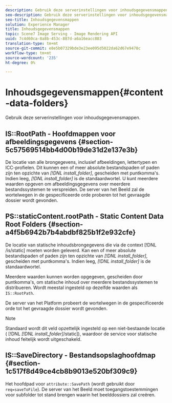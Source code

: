```yaml
---
description: Gebruik deze serverinstellingen voor inhoudsgegevensmappen.
seo-description: Gebruik deze serverinstellingen voor inhoudsgegevensmappen.
seo-title: Inhoudsgegevensmappen
solution: Experience Manager
title: Inhoudsgegevensmappen
topic: Scene7 Image Serving - Image Rendering API
uuid: 7c4d60ca-8a8b-453c-887d-a6a16eacc883
translation-type: tm+mt
source-git-commit: e8e5b07329bde3e23ee095d5022da62d67e9478c
workflow-type: tm+mt
source-wordcount: '235'
ht-degree: 0%

---
```



# Inhoudsgegevensmappen{#content-data-folders}

Gebruik deze serverinstellingen voor inhoudsgegevensmappen.

## IS::RootPath - Hoofdmappen voor afbeeldingsgegevens {#section-5c57569514bb4d00b19de31d2e137e3b}

De locatie van alle brongegevens, inclusief afbeeldingen, lettertypen en ICC-profielen. Dit kunnen een of meer absolute bestandspaden of paden zijn ten opzichte van *[!DNL install_folder]*, gescheiden met puntkomma&#39;s. Indien leeg, *[!DNL install_folder]* is de standaardwortel. U kunt meerdere waarden opgeven om afbeeldingsgegevens over meerdere bestandssystemen te verspreiden. De server van het Beeld zal de wortelwegen in de gespecificeerde orde proberen tot het gevraagde dossier wordt gevonden.

## PS::staticContent.rootPath - Static Content Data Root Folders {#section-a4f5b6942b7b4abdbf825b1f2e932cfe}

De locatie van statische inhoudsbrongegevens die via de context [!DNL /is/static] moeten worden geleverd. Kan een of meer absolute bestandspaden of paden zijn ten opzichte van *[!DNL install_folder]*, gescheiden met puntkomma&#39;s. Indien leeg, *[!DNL install_folder]* is de standaardwortel.

Meerdere waarden kunnen worden opgegeven, gescheiden door puntkomma&#39;s, om statische inhoud over meerdere bestandssystemen te distribueren. Wordt meestal ingesteld op dezelfde waarden als `IS::RootPath`.

De server van het Platform probeert de wortelwegen in de gespecificeerde orde tot het gevraagde dossier wordt gevonden.

>[!NOTE]
>
>Standaard wordt dit veld opzettelijk ingesteld op een niet-bestaande locatie ( [!DNL *[!DNL install_folder]*/static]), waardoor de service voor statische inhoud feitelijk wordt uitgeschakeld.

## IS::SaveDirectory - Bestandsopslaghoofdmap {#section-1c517f8d49ce4cb8b9013e520bf309c9}

Het hoofdpad voor `attribute::SavePath` (wordt gebruikt door `req=saveToFile`). De server van het Beeld moet toegangstoestemmingen voor subfolder tot stand brengen waarin het beelddossiers zal creëren.
